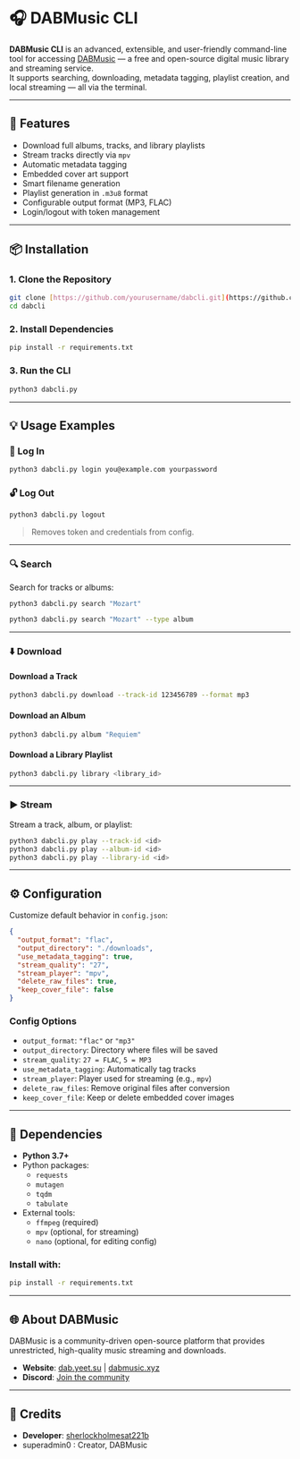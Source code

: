 # 🎧 DABMusic CLI
**DABMusic CLI** is an advanced, extensible, and user-friendly command-line tool for accessing [DABMusic](https://dab.yeet.su) — a free and open-source digital music library and streaming service.  
It supports searching, downloading, metadata tagging, playlist creation, and local streaming — all via the terminal.

---

## 🚀 Features

- Download full albums, tracks, and library playlists
- Stream tracks directly via `mpv`
- Automatic metadata tagging
- Embedded cover art support
- Smart filename generation
- Playlist generation in `.m3u8` format
- Configurable output format (MP3, FLAC)
- Login/logout with token management

---

## 📦 Installation

### 1. Clone the Repository

```bash
git clone [https://github.com/yourusername/dabcli.git](https://github.com/sherlockholmesat221b/dabcli)
cd dabcli
```

### 2. Install Dependencies

```bash
pip install -r requirements.txt
```

### 3. Run the CLI

```bash
python3 dabcli.py
```

---

## 💡 Usage Examples

### 🔐 Log In

```bash
python3 dabcli.py login you@example.com yourpassword
```

### 🔓 Log Out

```bash
python3 dabcli.py logout
```

> Removes token and credentials from config.

---

### 🔍 Search

Search for tracks or albums:

```bash
python3 dabcli.py search "Mozart"
```
```bash
python3 dabcli.py search "Mozart" --type album
```

---

### ⬇️ Download

#### Download a Track

```bash
python3 dabcli.py download --track-id 123456789 --format mp3
```

#### Download an Album

```bash
python3 dabcli.py album "Requiem"
```

#### Download a Library Playlist

```bash
python3 dabcli.py library <library_id>
```

---

### ▶️ Stream

Stream a track, album, or playlist:

```bash
python3 dabcli.py play --track-id <id>
python3 dabcli.py play --album-id <id>
python3 dabcli.py play --library-id <id>
```

---

## ⚙️ Configuration

Customize default behavior in `config.json`:

```json
{
  "output_format": "flac",
  "output_directory": "./downloads",
  "use_metadata_tagging": true,
  "stream_quality": "27",
  "stream_player": "mpv",
  "delete_raw_files": true,
  "keep_cover_file": false
}
```

### Config Options

- `output_format`: `"flac"` or `"mp3"`
- `output_directory`: Directory where files will be saved
- `stream_quality`: `27 = FLAC`, `5 = MP3`
- `use_metadata_tagging`: Automatically tag tracks
- `stream_player`: Player used for streaming (e.g., `mpv`)
- `delete_raw_files`: Remove original files after conversion
- `keep_cover_file`: Keep or delete embedded cover images

---

## 🧩 Dependencies

- **Python 3.7+**
- Python packages:
    - `requests`
    - `mutagen`
    - `tqdm`
    - `tabulate`
- External tools:
    - `ffmpeg` (required)
    - `mpv` (optional, for streaming)
    - `nano` (optional, for editing config)

### Install with:

```bash
pip install -r requirements.txt
```

---

## 🌐 About DABMusic

DABMusic is a community-driven open-source platform that provides unrestricted, high-quality music streaming and downloads.

- **Website**: [dab.yeet.su](https://dab.yeet.su) | [dabmusic.xyz](https://dabmusic.xyz)
- **Discord**: [Join the community](https://discord.gg/dabmusic-1347344910008979548)

---

## 👥 Credits

- **Developer**: [sherlockholmesat221b](https://github.com/sherlockholmesat221b)
- superadmin0 : Creator, DABMusic
